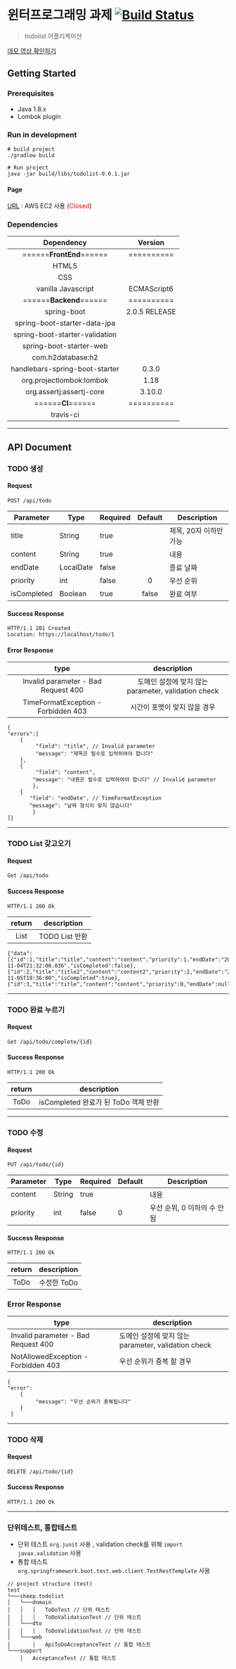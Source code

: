 # 윈터프로그래밍 과제 [![Build Status](https://travis-ci.org/1500sheep/todolist.svg?branch=master)](https://travis-ci.org/1500sheep/todolist)

> todolist 어플리케이션



[데모 영상 확인하기](https://www.useloom.com/share/8038cb16b82d45f38ad94acf895dbb9b)



## Getting Started

### Prerequisites

- Java 1.8.x
- Lombok plugin



### Run in development

```
# build project
./gradlew build

# Run project
java -jar build/libs/todolist-0.0.1.jar
```

#### Page

[URL](http://ec2-13-209-163-242.ap-northeast-2.compute.amazonaws.com:8080/) : AWS EC2 사용 (<span style="color:red">Closed</span>)



### Dependencies

|           Dependency           |    Version    |
| :----------------------------: | :-----------: |
|    ======**FrontEnd**======    |  ==========   |
|             HTML5              |               |
|              CSS               |               |
|       vanilla Javascript       |  ECMAScript6  |
|    ======**Backend**======     |  ==========   |
|          spring-boot           | 2.0.5 RELEASE |
|  spring-boot-starter-data-jpa  |               |
| spring-boot-starter-validation |               |
|    spring-boot-starter-web     |               |
|       com.h2database:h2        |               |
| handlebars-spring-boot-starter |     0.3.0     |
|    org.projectlombok:lombok    |     1.18      |
|    org.assertj:assertj-core    |    3.10.0     |
|       ======**CI**======       |  ==========   |
|           travis-ci            |               |



------



## API Document

### TODO 생성

#### Request

```
POST /api/todo
```

| Parameter   | Type      | Required | Default | Description            |
| ----------- | --------- | -------- | :-----: | ---------------------- |
| title       | String    | true     |         | 제목, 20자 이하만 가능 |
| content     | String    | true     |         | 내용                   |
| endDate     | LocalDate | false    |         | 종료 날짜              |
| priority    | int       | false    |    0    | 우선 순위              |
| isCompleted | Boolean   | true     |  false  | 완료 여부              |

#### Success Response

```
HTTP/1.1 201 Created
Location: https://localhost/todo/1
```

#### Error Response

|                type                 |                     description                     |
| :---------------------------------: | :-------------------------------------------------: |
| Invalid parameter - Bad Request 400 | 도메인 설정에 맞지 않는 parameter, validation check |
| TimeFormatException - Forbidden 403 |            시간이 포맷이 맞지 않을 경우             |

```
{
"errors":[
	{
	     "field": "title", // Invalid parameter
	     "message": "제목은 필수로 입력하여야 합니다"
	},
	{
	     "field": "content",
	    "message": "내용은 필수로 입력하여야 합니다" // Invalid parameter
    	},
	{
	   "field": "endDate", // TimeFormatException
	   "message": "날짜 형식이 맞지 않습니다"
    	}
]}
```

<hr/>

### TODO List 갖고오기

#### Request

```
Get /api/todo
```

#### Success Response

```
HTTP/1.1 200 Ok
```

| return |  description   |
| :----: | :------------: |
|  List  | TODO List 반환 |

```
{"data":[{"id":1,"title":"title","content":"content","priority":1,"endDate":"2018-11-04T21:32:08.036","isCompleted":false},{"id":2,"title":"title2","content":"content2","priority":2,"endDate":"2018-11-05T19:36:00","isCompleted":true},{"id":3,"title":"title","content":"content","priority":0,"endDate":null,"isCompleted":false}]}
```



<hr/>

### TODO 완료 누르기 

#### Request

```
Get /api/todo/complete/{id}
```

#### Success Response

```
HTTP/1.1 200 Ok
```

| return |             description              |
| :----: | :----------------------------------: |
|  ToDo  | isCompleted 완료가 된 ToDo 객체 반환 |



<hr/>

### TODO 수정

#### Request

```
PUT /api/todo/{id}
```

| Parameter | Type   | Required | Default | Description                 |
| --------- | ------ | -------- | ------- | --------------------------- |
| content   | String | true     |         | 내용                        |
| priority  | int    | false    | 0       | 우선 순위, 0 이하의 수 안됨 |

#### Success Response

```
HTTP/1.1 200 Ok
```

| return | description |
| :----: | :---------: |
|  ToDo  | 수정한 ToDo |

### Error Response

| type                                | description                                         |
| ----------------------------------- | --------------------------------------------------- |
| Invalid parameter - Bad Request 400 | 도메인 설정에 맞지 않는 parameter, validation check |
| NotAllowedException - Forbidden 403 | 우선 순위가 중복 할 경우                            |

```
{
"error":
	{
	     "message": "우선 순위가 중복됩니다"
	}
 }
```



<hr/>

### TODO 삭제

#### Request

```
DELETE /api/todo/{id}
```

#### Success Response

```
HTTP/1.1 200 Ok
```



<hr/>

### 단위테스트, 통합테스트

- 단위 테스트 ```org.junit``` 사용 , validation check를 위해 ```import javax.validation``` 사용
- 통합 테스트 ```org.springframework.boot.test.web.client.TestRestTemplate``` 사용

```
// project structure (test)
test
└───sheep.todolist
│   └───domain
│   │   │   ToDoTest // 단위 테스트
│   │   │   ToDoValidationTest // 단위 테스트
│   └───dto
│   │   │   ToDoValidationTest // 단위 테스트
│   └───web 
│       │   ApiToDoAcceptanceTest // 통합 테스트
└───support
    │   AcceptanceTest // 통합 테스트
```
